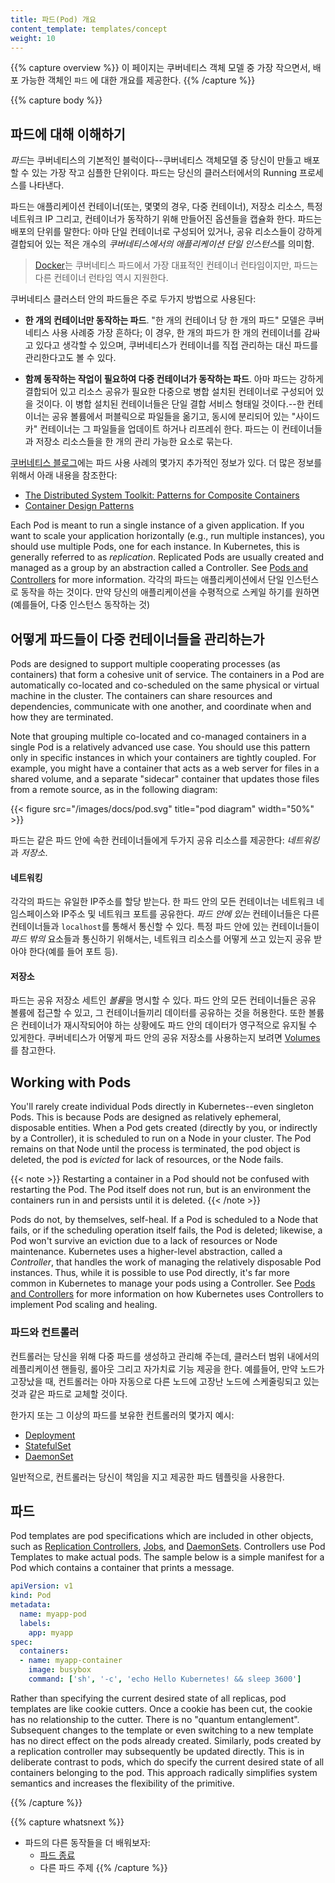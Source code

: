 ```yaml
---
title: 파드(Pod) 개요
content_template: templates/concept
weight: 10
---
```


{{% capture overview %}}
이 페이지는 쿠버네티스 객체 모델 중 가장 작으면서, 배포 가능한 객체인 `파드` 에 대한 개요를 제공한다.
{{% /capture %}}


{{% capture body %}}
## 파드에 대해 이해하기

*파드*는 쿠버네티스의 기본적인 블럭이다--쿠버네티스 객체모델 중 당신이 만들고 배포할 수 있는 가장 작고 심플한 단위이다. 파드는 당신의 클러스터에서의 Running 프로세스를 나타낸다. 

파드는 애플리케이션 컨테이너(또는, 몇몇의 경우, 다중 컨테이너), 저장소 리소스, 특정 네트워크 IP 그리고, 컨테이너가 동작하기 위해 만들어진 옵션들을 캡슐화 한다.
파드는 배포의 단위를 말한다: 아마 단일 컨테이너로 구성되어 있거나, 공유 리소스들이 강하게 결합되어 있는 적은 개수의 *쿠버네티스에서의 애플리케이션 단일 인스턴스*를 의미함.

> [Docker](https://www.docker.com)는 쿠버네티스 파드에서 가장 대표적인 컨테이너 런타임이지만, 파드는 다른 컨테이너 런타임 역시 지원한다.


쿠버네티스 클러스터 안의 파드들은 주로 두가지 방법으로 사용된다:

* **한 개의 컨테이너만 동작하는 파드**. "한 개의 컨테이너 당 한 개의 파드" 모델은 쿠버네티스 사용 사례중 가장 흔하다; 이 경우, 한 개의 파드가 한 개의 컨테이너를 감싸고 있다고 생각할 수 있으며, 쿠버네티스가 컨테이너를 직접 관리하는 대신 파드를 관리한다고도 볼 수 있다.

* **함께 동작하는 작업이 필요하여 다중 컨테이너가 동작하는 파드**. 아마 파드는 강하게 결합되어 있고 리소스 공유가 필요한 다중으로 병합 설치된 컨테이너로 구성되어 있을 것이다. 이 병합 설치된 컨테이너들은 단일 결합 서비스 형태일 것이다.--한 컨테이너는 공유 볼륨에서 퍼블릭으로 파일들을 옮기고, 동시에 분리되어 있는 "사이드카" 컨테이너는 그 파일들을 업데이트 하거나 리프레쉬 한다. 파드는 이 컨테이너들과 저장소 리소스들을 한 개의 관리 가능한 요소로 묶는다.


[쿠버네티스 블로그](http://blog.kubernetes.io)에는 파드 사용 사례의 몇가지 추가적인 정보가 있다. 더 많은 정보를 위해서 아래 내용을 참조한다:

* [The Distributed System Toolkit: Patterns for Composite Containers](https://kubernetes.io/blog/2015/06/the-distributed-system-toolkit-patterns)
* [Container Design Patterns](https://kubernetes.io/blog/2016/06/container-design-patterns)

Each Pod is meant to run a single instance of a given application. If you want to scale your application horizontally (e.g., run multiple instances), you should use multiple Pods, one for each instance. In Kubernetes, this is generally referred to as _replication_. Replicated Pods are usually created and managed as a group by an abstraction called a Controller. See [Pods and Controllers](#pods-and-controllers) for more information.
각각의 파드는 애플리케이션에서 단일 인스턴스로 동작을 하는 것이다. 만약 당신의 애플리케이션을 수평적으로 스케일 하기를 원하면(예를들어, 다중 인스턴스 동작하는 것)

## 어떻게 파드들이 다중 컨테이너들을 관리하는가

Pods are designed to support multiple cooperating processes (as containers) that form a cohesive unit of service. The containers in a Pod are automatically co-located and co-scheduled on the same physical or virtual machine in the cluster. The containers can share resources and dependencies, communicate with one another, and coordinate when and how they are terminated.

Note that grouping multiple co-located and co-managed containers in a single Pod is a relatively advanced use case. You should use this pattern only in specific instances in which your containers are tightly coupled. For example, you might have a container that acts as a web server for files in a shared volume, and a separate "sidecar" container that updates those files from a remote source, as in the following diagram:

{{< figure src="/images/docs/pod.svg" title="pod diagram" width="50%" >}}

파드는 같은 파드 안에 속한 컨테이너들에게 두가지 공유 리소스를 제공한다: *네트워킹* 과 *저장소*.

#### 네트워킹

각각의 파드는 유일한 IP주소를 할당 받는다. 한 파드 안의 모든 컨테이너는 네트워크 네임스페이스와 IP주소 및 네트워크 포트를 공유한다. *파드 안에 있는* 컨테이너들은  다른 컨테이너들과 `localhost`를 통해서 통신할 수 있다. 특정 파드 안에 있는 컨테이너들이 *파드 밖의* 요소들과 통신하기 위해서는, 네트워크 리소스를 어떻게 쓰고 있는지 공유 받아야 한다(예를 들어 포트 등).

#### 저장소

파드는 공유 저장소 세트인 *볼륨*을 명시할 수 있다. 파드 안의 모든 컨테이너들은 공유 볼륨에 접근할 수 있고, 그 컨테이너들끼리 데이터를 공유하는 것을 허용한다. 또한 볼륨은 컨테이너가 재시작되어야 하는 상황에도 파드 안의 데이터가 영구적으로 유지될 수 있게한다. 쿠버네티스가 어떻게 파드 안의 공유 저장소를 사용하는지 보려면 [Volumes](/docs/concepts/storage/volumes/)를 참고한다.

## Working with Pods

You'll rarely create individual Pods directly in Kubernetes--even singleton Pods. This is because Pods are designed as relatively ephemeral, disposable entities. When a Pod gets created (directly by you, or indirectly by a Controller), it is scheduled to run on a Node in your cluster. The Pod remains on that Node until the process is terminated, the pod object is deleted, the pod is *evicted* for lack of resources, or the Node fails.

{{< note >}}
Restarting a container in a Pod should not be confused with restarting the Pod. The Pod itself does not run, but is an environment the containers run in and persists until it is deleted.
{{< /note >}}

Pods do not, by themselves, self-heal. If a Pod is scheduled to a Node that fails, or if the scheduling operation itself fails, the Pod is deleted; likewise, a Pod won't survive an eviction due to a lack of resources or Node maintenance. Kubernetes uses a higher-level abstraction, called a *Controller*, that handles the work of managing the relatively disposable Pod instances. Thus, while it is possible to use Pod directly, it's far more common in Kubernetes to manage your pods using a Controller. See [Pods and Controllers](#pods-and-controllers) for more information on how Kubernetes uses Controllers to implement Pod scaling and healing.

### 파드와 컨트롤러

컨트롤러는 당신을 위해 다중 파드를 생성하고 관리해 주는데, 클러스터 범위 내에서의 레플리케이션 핸들링, 롤아웃 그리고 자가치료 기능 제공을 한다. 예를들어, 만약 노드가 고장났을 때, 컨트롤러는 아마 자동으로 다른 노드에 고장난 노드에 스케줄링되고 있는 것과 같은 파드로 교체할 것이다.  

한가지 또는 그 이상의 파드를 보유한 컨트롤러의 몇가지 예시:

* [Deployment](/docs/concepts/workloads/controllers/deployment/)
* [StatefulSet](/docs/concepts/workloads/controllers/statefulset/)
* [DaemonSet](/docs/concepts/workloads/controllers/daemonset/)

일반적으로, 컨트롤러는 당신이 책임을 지고 제공한 파드 템플릿을 사용한다.

## 파드 

Pod templates are pod specifications which are included in other objects, such as
[Replication Controllers](/docs/concepts/workloads/controllers/replicationcontroller/), [Jobs](/docs/concepts/jobs/run-to-completion-finite-workloads/), and
[DaemonSets](/docs/concepts/workloads/controllers/daemonset/).  Controllers use Pod Templates to make actual pods.
The sample below is a simple manifest for a Pod which contains a container that prints
a message.

```yaml
apiVersion: v1
kind: Pod
metadata:
  name: myapp-pod
  labels:
    app: myapp
spec:
  containers:
  - name: myapp-container
    image: busybox
    command: ['sh', '-c', 'echo Hello Kubernetes! && sleep 3600']
```

Rather than specifying the current desired state of all replicas, pod templates are like cookie cutters. Once a cookie has been cut, the cookie has no relationship to the cutter. There is no "quantum entanglement". Subsequent changes to the template or even switching to a new template has no direct effect on the pods already created. Similarly, pods created by a replication controller may subsequently be updated directly. This is in deliberate contrast to pods, which do specify the current desired state of all containers belonging to the pod. This approach radically simplifies system semantics and increases the flexibility of the primitive.

{{% /capture %}}

{{% capture whatsnext %}}
* 파드의 다른 동작들을 더 배워보자:
  * [파드 종료](/docs/concepts/workloads/pods/pod/#termination-of-pods)
  * 다른 파드 주제
{{% /capture %}}
